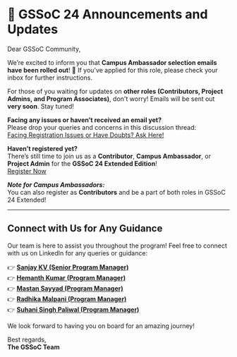 # 📢 GSSoC 24 Announcements and Updates

Dear GSSoC Community,

We’re excited to inform you that **Campus Ambassador selection emails have been rolled out**! 🎉 If you’ve applied for this role, please check your inbox for further instructions.

For those of you waiting for updates on **other roles (Contributors, Project Admins, and Program Associates)**, don't worry! Emails will be sent out **very soon**. Stay tuned!

**Facing any issues or haven’t received an email yet?**  
Please drop your queries and concerns in this discussion thread:  
[Facing Registration Issues or Have Doubts? Ask Here!](https://github.com/orgs/GSSoC24/discussions/722)

**Haven’t registered yet?**  
There’s still time to join us as a **Contributor**, **Campus Ambassador**, or **Project Admin** for the **GSSoC 24 Extended Edition**!  
[Register Now](https://gssoc.girlscript.tech/registration)

_**Note for Campus Ambassadors:**_  
You can also register as **Contributors** and be a part of both roles in GSSoC 24 Extended!

---

## Connect with Us for Any Guidance

Our team is here to assist you throughout the program! Feel free to connect with us on LinkedIn for any queries or guidance:

👉 **[Sanjay KV (Senior Program Manager)](https://www.linkedin.com/in/sanjay-k-v/)**  
👉 **[Hemanth Kumar (Program Manager)](https://www.linkedin.com/in/hemu21)**  
👉 **[Mastan Sayyad (Program Manager)](https://www.linkedin.com/in/mastan-sayyad/)**  
👉 **[Radhika Malpani (Program Manager)](https://www.linkedin.com/in/radhikamalpani1702/)**  
👉 **[Suhani Singh Paliwal (Program Manager)](https://www.linkedin.com/in/suhani-singh-paliwal/)**

We look forward to having you on board for an amazing journey!

Best regards,  
**The GSSoC Team**
